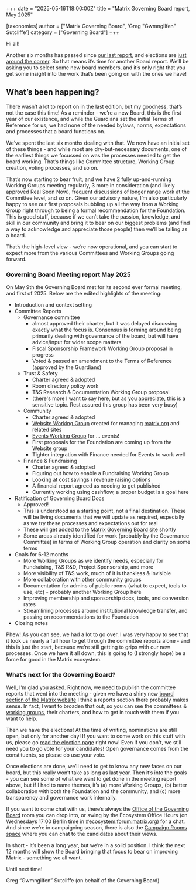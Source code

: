 +++
date = "2025-05-16T18:00:00Z"
title = "Matrix Governing Board report, May 2025" 

[taxonomies]
author = ["Matrix Governing Board", 'Greg "Gwmngilfen" Sutcliffe']
category = ["Governing Board"]
+++

Hi all!

Another six months has passed since [our last
report](https://matrix.org/blog/2024/12/governing-board-first-report/), and
elections are [just around the
corner](https://matrix.org/foundation/governing-board-elections/2025). So that
means it’s time for another Board report. We’ll be asking you to select some
new board members, and it’s only right that you get some insight into the work
that’s been going on with the ones we have!

<!-- more -->

## What’s been happening?

There wasn’t a lot to report on in the last edition, but my goodness, that’s
not the case this time! As a reminder - we’re a new Board, this is the first
year of our existence, and while the Guardians set the initial Terms of
Reference for us, we had none of the needed bylaws, norms, expectations and
processes that a board functions on.

We’ve spent the last six months dealing with that. We now have an initial set
of these things - and while most are dry-but-necessary documents, one of the
earliest things we focussed on was the processes needed to get the board
working. That’s things like Committee structure, Working Group creation, voting
processes, and so on.

That’s now starting to bear fruit, and we have 2 fully up-and-running Working
Groups meeting regularly, 3 more in consideration (and likely approved Real
Soon Now), frequent discussions of longer range work at the Committee level,
and so on. Given our advisory nature, I’m also particularly happy to see our
first proposals bubbling up all the way from a Working Group right through to
being a formal recommendation for the Foundation. This is good stuff, because
if we can’t take the passion, knowledge, and skill in our community and bring
it to bear on our biggest problems (and find a way to acknowledge and
appreciate those people) then we’ll be failing as a board.

That’s the high-level view - we’re now operational, and you can start to expect
more from the various Committees and Working Groups going forward.

### Governing Board Meeting report May 2025

On May 9th the Governing Board met for its second ever formal meeting, and
first of 2025. Below are the edited highlights of the meeting:

* Introduction and context setting
* Committee Reports
  * Governance committee
    * almost approved their charter, but it was delayed discussing exactly what
      the focus is. Consensus is forming around being primarily dealing with
governance of the board, but will have advice/input for wider scope matters
    * Fiscal Sponsorship Framework Working Group proposal in progress
    * Voted & passed an amendment to the Terms of Reference (approved by the
      Guardians)
  * Trust & Safety
    * Charter agreed & adopted
    * Room directory policy work
    * T&S Research & Documentation Working Group proposal
    * (there's more I want to say here, but as you appreciate, this is a
      sensitive topic. Rest assured this group has been very busy)
  * Community
    * Charter agreed & adopted
    * [Website Working Group](https://matrix.org/foundation/working-groups/)
      created for managing [matrix.org](http://matrix.org) and related sites
    * [Events Working Group](https://matrix.org/foundation/working-groups/) for
      ... events!
    * First proposals for the Foundation are coming up from the Website group
    * Tighter integration with Finance needed for Events to work well
  * Finance & Fundraising
    * Charter agreed & adopted
    * Figuring out how to enable a Fundraising Working Group
    * Looking at cost savings / revenue raising options
    * A financial report agreed as needing to get published
    * Currently working using cashflow, a proper budget is a goal here
* Ratification of Governing Board Docs
  * Approved!
  * This is understood as a starting point, not a final destination. These will
    be living documents that we will update as required, especially as we try
    these processes and expectations out for real
  * These will get added to the [Matrix Governing Board
    site](https://matrix.org/foundation/governing-board) shortly
  * Some areas already identified for work (probably by the Governance
    Committee) in terms of Working Group operation and clarity on some terms
* Goals for 6-12 months
  * More Working Groups as we identify needs, especially for Fundraising, T&S
    R&D, Project Sponsorship, and more
  * More visibility of T&S work, much of it is thankless & invisible
  * More collaboration with other community groups
  * Documentation for admins of public rooms (what to expect, tools to use,
    etc) - probably another Working Group here
  * Improving membership and sponsorship docs, tools, and conversion rates
  * Streamlining processes around institutional knowledge transfer, and passing
    on recommendations to the Foundation
* Closing notes

Phew! As you can see, we had a lot to go over. I was very happy to see that it
took us nearly a full hour to get through the committee reports alone - and
this is just the start, because we’re still getting to grips with our new
processes. Once we have it all down, this is going to (I strongly hope) be a
force for good in the Matrix ecosystem.

### What’s next for the Governing Board?

Well, I’m glad you asked. Right now, we need to publish the committee reports
that went into the meeting - given we have a shiny new [board section of the
Matrix website](https://matrix.org/foundation/governing-board/) I think a
reports section there probably makes sense. In fact, I want to broaden that
out, so you can see the committees & [working
groups](https://matrix.org/foundation/working-groups/), their charters, and how
to get in touch with them if you want to help.

Then we have the elections! At the time of writing, nominations are still open,
but only for another day!  If you want to come work on this stuff with us,
please go [read the election
page](https://matrix.org/foundation/governing-board-elections/2025/) right now!
Even if you don't, we still need you to go vote for your candidates! Open
governance comes from the constituents, so please do use your vote. 

Once elections are done, we’ll need to get to know any new faces on our board,
but this really won’t take as long as last year. Then it’s into the goals - you
can see some of what we want to get done in the meeting report above, but if I
had to name themes, it’s (a) more Working Groups, (b) better collaboration with
both the Foundation and the community, and (c) more transparency and governance
work internally.

If you want to come chat with us, there’s always the [Office of the Governing
Board](https://matrix.to/#/#governing-board-office:matrix.org) room you can
drop into, or swing by the Ecosystem Office Hours (on Wednesdays 17:00 Berlin
time in
[#ecosystem.forum:matrix.org](https://matrix.to/#/%23ecosystem.forum%3Amatrix.org))
for a chat. And since we’re in campaigning season, there is also the [Campaign
Rooms
space](https://matrix.to/#/#governing-board-nominee-campaigning-bonfire:matrix.org)
where you can chat to the candidates about their views.

In short - it’s been a long year, but we’re in a solid position. I think the
next 12 months will show the Board bringing that focus to bear on improving
Matrix - something we all want.

Until next time!

Greg “Gwmngilfen” Sutcliffe (on behalf of the Governing Board)
